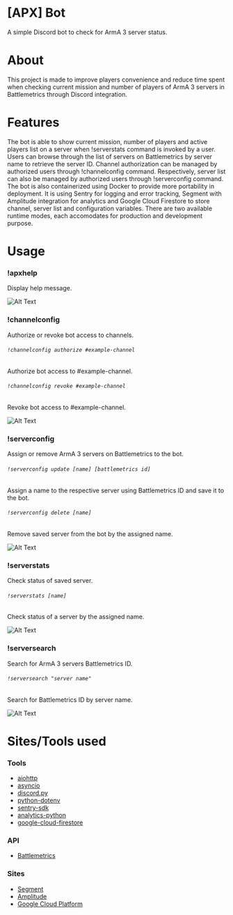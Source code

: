# [APX] Bot
A simple Discord bot to check for ArmA 3 server status.

# About
This project is made to improve players convenience and reduce time spent when checking current mission and number of players of ArmA 3 servers in Battlemetrics through Discord integration.

# Features
The bot is able to show current mission, number of players and active players list on a server when !serverstats command is invoked by a user. Users can browse through the list of servers on Battlemetrics by server name to retrieve the server ID. Channel authorization can be managed by authorized users through !channelconfig command. Respectively, server list can also be managed by authorized users through !serverconfig command. The bot is also containerized using Docker to provide more portability in deployment. It is using Sentry for logging and error tracking, Segment with Amplitude integration for analytics and Google Cloud Firestore to store channel, server list and configuration variables. There are two available runtime modes, each accomodates for production and development purpose.

# Usage
### !apxhelp
Display help message.

![Alt Text](https://github.com/farhannysf/apx_bot/blob/master/docs/apxhelp.gif)

### !channelconfig
Authorize or revoke bot access to channels.

###### `!channelconfig authorize #example-channel`
Authorize bot access to #example-channel.

###### `!channelconfig revoke #example-channel`
Revoke bot access to #example-channel.

![Alt Text](https://github.com/farhannysf/apx_bot/blob/master/docs/channelconfig.gif)

### !serverconfig
Assign or remove ArmA 3 servers on Battlemetrics to the bot.

###### `!serverconfig update [name] [battlemetrics id]`
Assign a name to the respective server using Battlemetrics ID and save it to the bot.

###### `!serverconfig delete [name]`
Remove saved server from the bot by the assigned name.

![Alt Text](https://github.com/farhannysf/apx_bot/blob/master/docs/serverconfig.gif)

### !serverstats
Check status of saved server.

###### `!serverstats [name]`
Check status of a server by the assigned name.

![Alt Text](https://github.com/farhannysf/apx_bot/blob/master/docs/serverstats.gif)

### !serversearch
Search for ArmA 3 servers Battlemetrics ID.

###### `!serversearch "server name"`
Search for Battlemetrics ID by server name.

![Alt Text](https://github.com/farhannysf/apx_bot/blob/master/docs/serversearch.gif)

# Sites/Tools used

### Tools
* [aiohttp](https://docs.aiohttp.org/en/stable/)
* [asyncio](https://docs.python.org/3.6/library/asyncio.html)
* [discord.py](https://discordpy.readthedocs.io/en/latest/)
* [python-dotenv](https://github.com/theskumar/python-dotenv)
* [sentry-sdk](https://docs.sentry.io/error-reporting/quickstart/?platform=python)
* [analytics-python](https://segment.com/docs/sources/server/python/)
* [google-cloud-firestore](https://cloud.google.com/firestore/docs/quickstart-servers)

### API
* [Battlemetrics](https://www.battlemetrics.com/developers/documentation)

### Sites
* [Segment](https://segment.com/)
* [Amplitude](https://amplitude.com/)
* [Google Cloud Platform](https://cloud.google.com/)
